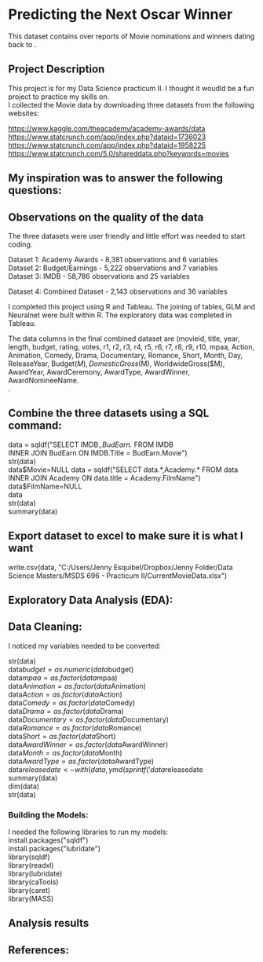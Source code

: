 
# Predicting the Next Oscar Winner

This dataset contains over  reports of Movie nominations and winners dating back to .    

## Project Description    

This project is for my Data Science practicum II. I thought it woudld be a fun project to practice my skills on.   
I collected the Movie data by downloading three datasets from the following websites:     
    
https://www.kaggle.com/theacademy/academy-awards/data    
https://www.statcrunch.com/app/index.php?dataid=1736023    
https://www.statcrunch.com/app/index.php?dataid=1958225    
https://www.statcrunch.com/5.0/shareddata.php?keywords=movies    
    
My inspiration was to answer the following questions:    
- 

## Observations on the quality of the data    

The three datasets were user friendly and little effort was needed to start coding.     

Dataset 1: Academy Awards - 8,381 observations and 6 variables    
Dataset 2: Budget/Earnings - 5,222 observations and 7 variables    
Dataset 3: IMDB - 58,786 observations and 25 variables    
    
Dataset 4: Combined Dataset - 2,143 observations and 36 variables    

I completed this project using R and Tableau.  The joining of tables, GLM and Neuralnet were built within R.  The exploratory data was completed in Tableau.  

The data columns in the final combined dataset are (movieid,	title,	year,	length,	budget,	rating,	votes,	r1,	r2,	r3,	r4,	r5,	r6,	r7,	r8,	r9, r10,	mpaa,	Action,	Animation,	Comedy,	Drama,	Documentary,	Romance,	Short,	Month,	Day,	ReleaseYear,	Budget($M),	DomesticGross($M),	WorldwideGross($M),	AwardYear,	AwardCeremony,	AwardType,	AwardWinner,	AwardNomineeName.    
        .          
  
## Combine the three datasets using a SQL command:    
data = sqldf("SELECT IMDB.*,BudEarn.* FROM IMDB    
INNER JOIN BudEarn ON IMDB.Title = BudEarn.Movie")    
str(data)    
data$Movie=NULL    
data = sqldf("SELECT data.*,Academy.* FROM data    
INNER JOIN Academy ON data.title = Academy.FilmName")    
data$FilmName=NULL    
data    
str(data)    
summary(data)    


## Export dataset to excel to make sure it is what I want    
write.csv(data, "C:/Users/Jenny Esquibel/Dropbox/Jenny Folder/Data Science Masters/MSDS 696 - Practicum II/CurrentMovieData.xlsx")    
        
## Exploratory Data Analysis (EDA):    
    

## Data Cleaning:    
    
I noticed my variables needed to be converted:    
    
str(data)    
data$budget=as.numeric(data$budget)    
data$mpaa=as.factor(data$mpaa)    
data$Animation=as.factor(data$Animation)    
data$Action=as.factor(data$Action)    
data$Comedy=as.factor(data$Comedy)    
data$Drama=as.factor(data$Drama)    
data$Documentary=as.factor(data$Documentary)    
data$Romance=as.factor(data$Romance)    
data$Short=as.factor(data$Short)    
data$AwardWinner=as.factor(data$AwardWinner)    
data$Month=as.factor(data$Month)    
data$AwardType=as.factor(data$AwardType)    
data$releasedate <- with(data, ymd(sprintf('%04d%02d%02d', ReleaseYear, Month, Day)))    
data$releasedate    
summary(data)    
dim(data)    
str(data)     
   
   
### Building the Models:    

I needed the following libraries to run my models:    
install.packages("sqldf")    
install.packages("lubridate")    
library(sqldf)    
library(readxl)    
library(lubridate)    
library(caTools)    
library(caret)    
library(MASS)       
       
    

## Analysis results    


    
## References:    

 
